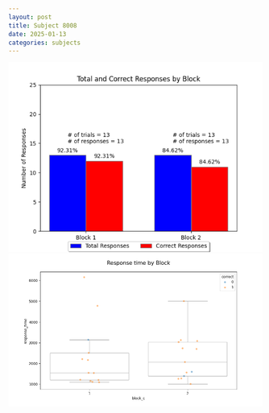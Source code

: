 ```yaml
---
layout: post
title: Subject 8008
date: 2025-01-13
categories: subjects
---
```


![](data/8008/run-9/8008_ATS_responses.png)
![](data/8008/run-9/8008_ATS_rt.png)
